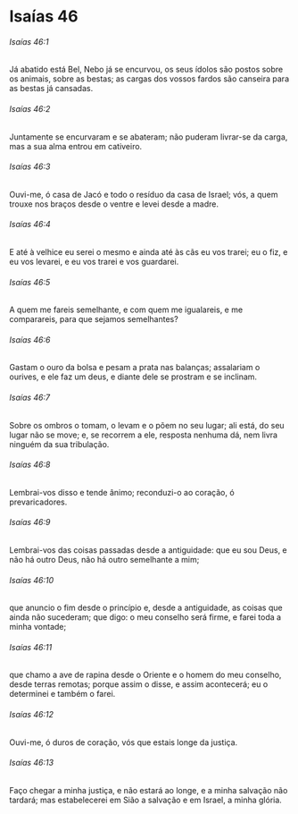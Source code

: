 # Isaías 46

###### Isaías 46:1

Já abatido está Bel, Nebo já se encurvou, os seus ídolos são postos sobre os animais, sobre as bestas; as cargas dos vossos fardos são canseira para as bestas já cansadas.

###### Isaías 46:2

Juntamente se encurvaram e se abateram; não puderam livrar-se da carga, mas a sua alma entrou em cativeiro.

###### Isaías 46:3

Ouvi-me, ó casa de Jacó e todo o resíduo da casa de Israel; vós, a quem trouxe nos braços desde o ventre e levei desde a madre.

###### Isaías 46:4

E até à velhice eu serei o mesmo e ainda até às cãs eu vos trarei; eu o fiz, e eu vos levarei, e eu vos trarei e vos guardarei.

###### Isaías 46:5

A quem me fareis semelhante, e com quem me igualareis, e me comparareis, para que sejamos semelhantes?

###### Isaías 46:6

Gastam o ouro da bolsa e pesam a prata nas balanças; assalariam o ourives, e ele faz um deus, e diante dele se prostram e se inclinam.

###### Isaías 46:7

Sobre os ombros o tomam, o levam e o põem no seu lugar; ali está, do seu lugar não se move; e, se recorrem a ele, resposta nenhuma dá, nem livra ninguém da sua tribulação.

###### Isaías 46:8

Lembrai-vos disso e tende ânimo; reconduzi-o ao coração, ó prevaricadores.

###### Isaías 46:9

Lembrai-vos das coisas passadas desde a antiguidade: que eu sou Deus, e não há outro Deus, não há outro semelhante a mim;

###### Isaías 46:10

que anuncio o fim desde o princípio e, desde a antiguidade, as coisas que ainda não sucederam; que digo: o meu conselho será firme, e farei toda a minha vontade;

###### Isaías 46:11

que chamo a ave de rapina desde o Oriente e o homem do meu conselho, desde terras remotas; porque assim o disse, e assim acontecerá; eu o determinei e também o farei.

###### Isaías 46:12

Ouvi-me, ó duros de coração, vós que estais longe da justiça.

###### Isaías 46:13

Faço chegar a minha justiça, e não estará ao longe, e a minha salvação não tardará; mas estabelecerei em Sião a salvação e em Israel, a minha glória.

